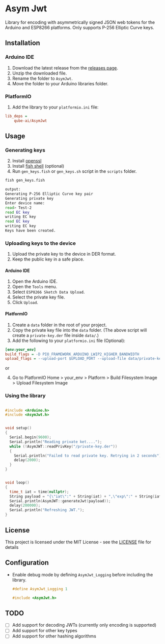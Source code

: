 # Asym Jwt

Library for encoding with asymmetrically signed JSON web tokens for the Arduino and ESP8266 platforms. Only supports P-256 Elliptic Curve keys.


## Installation

### Arduino IDE

1. Download the latest release from the [releases page](https://github.com/qube-ai/AsymJwt/releases).
2. Unzip the downloaded file.
3. Rename the folder to `AsymJwt`.
4. Move the folder to your Arduino libraries folder.

### PlatformIO

1. Add the library to your `platformio.ini` file:

```ini
lib_deps =
    qube-ai/AsymJwt
```

## Usage

### Generating keys

2. Install [openssl](https://www.openssl.org/)
1. Install [fish shell](https://fishshell.com/) (optional)
3. Run `gen_keys.fish` or `gen_keys.sh` script in the `scripts` folder.
```bash
fish gen_keys.fish

output: 
Generating P-256 Elliptic Curve key pair
Generating private key
Enter device name:
read> Test-2
read EC key
writing EC key
read EC key
writing EC key
Keys have been created.
```

### Uploading keys to the device

1. Upload the private key to the device in DER format.
2. Keep the public key in a safe place.

#### Arduino IDE

1. Open the Arduino IDE.
2. Open the `Tools` menu.
3. Select `ESP8266 Sketch Data Upload`.
4. Select the private key file.
5. Click `Upload`.

#### PlatformIO

1. Create a `data` folder in the root of your project. 
2. Copy the private key file into the `data` folder. (The above script will create a `private-key.der` file inside `data/`.)
3. Add the following to your `platformio.ini` file (Optional): 

```ini
[env:your_env]
build_flags = -D PIO_FRAMEWORK_ARDUINO_LWIP2_HIGHER_BANDWIDTH
upload_flags = --upload-port $UPLOAD_PORT --upload-file data/private-key.der
```
or 

4. Go to PlatformIO Home > your_env > Platform > Build Filesystem Image > Upload Filesystem Image


### Using the library

```cpp

#include <Arduino.h>
#include <AsymJwt.h>


void setup()
{
  Serial.begin(9600);
  Serial.println("Reading private ket....");
  while (!AsymJWT::readPrivKey("/private-key.der"))
  {
    Serial.println("Failed to read private key. Retrying in 2 seconds");
    delay(2000);
  }
}


void loop()
{
  time_t iat = time(nullptr);
  String payload = "{\"iat\":" + String(iat) + ",\"exp\":" + String(iat + 300) + ",\"thing_id\":\"" + "THING_ID" + "\"}";
  Serial.println(AsymJWT::generateJwt(payload));
  delay(200000);
  Serial.println("Refreshing JWT.");
}

```


## License

This project is licensed under the MIT License - see the [LICENSE](LICENSE) file for details

## Configuration

- Enable debug mode by defining `AsymJwt_Logging` before including the library.
  
  ```cpp
  #define AsymJwt_Logging 1

  #include <AsymJwt.h>
  ```


## TODO

- [ ] Add support for decoding JWTs (currently only encoding is supported)
- [ ] Add support for other key types
- [ ] Add support for other hashing algorithms